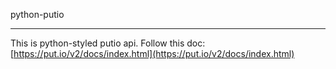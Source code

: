 python-putio

---

This is python-styled putio api. Follow this doc: [https://put.io/v2/docs/index.html](https://put.io/v2/docs/index.html)
